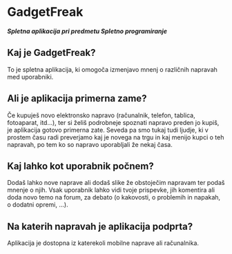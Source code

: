 # GadgetFreak

   __*Spletna aplikacija pri predmetu Spletno programiranje*__


## Kaj je GadgetFreak?
To je spletna aplikacija, ki omogoča izmenjavo mnenj o različnih napravah med uporabniki.

## Ali je aplikacija primerna zame?
Če kupuješ novo elektronsko napravo (računalnik, telefon, tablica, fotoaparat, itd...), ter si želiš podrobneje spoznati napravo preden jo kupiš, je aplikacija gotovo primerna zate. Seveda pa smo tukaj tudi ljudje, ki v prostem času radi preverjamo kaj je novega na trgu in kaj menijo kupci o teh napravah, po tem ko so napravo uporabljali že nekaj časa.

## Kaj lahko kot uporabnik počnem?
Dodaš lahko nove naprave ali dodaš slike že obstoječim napravam ter podaš mnenje o njih. Vsak uporabnik lahko vidi tvoje prispevke, jih komentira ali doda novo temo na forum, za debato (o kakovosti, o problemih in napakah, o dodatni opremi, ...).

## Na katerih napravah je aplikacija podprta?
Aplikacija je dostopna iz katerekoli mobilne naprave ali računalnika.

